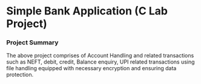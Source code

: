 # Simple Bank Application (C Lab Project)

### Project Summary

The above project comprises of Account Handling and related transactions such as NEFT, debit, credit, Balance enquiry, UPI related transactions using file handling equipped with necessary encryption and ensuring data protection.
